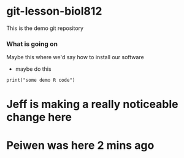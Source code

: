 # git-lesson-biol812
This is the demo git repository 
### What is going on

Maybe this where we'd say how to install our software

  * maybe do this
  
```{r}
print("some demo R code")
```

# Jeff is making a really noticeable change here
# Peiwen was here 2 mins ago
